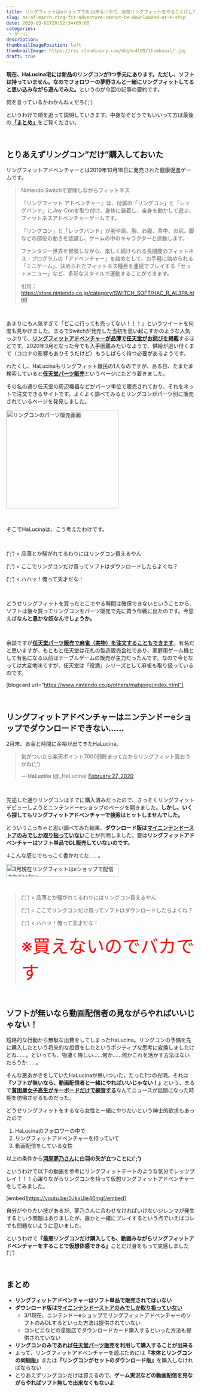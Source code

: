 ```yaml
---
title: リングフィットはeショップでDL出来ないので、仮想リングフィットをやることにした
slug: as-of-march-ring-fit-adventure-cannot-be-downloaded-at-e-shop
date: 2020-03-01T20:52:34+09:00
categories: 
 - ゲーム
description: 
thumbnailImagePosition: left
thumbnailImage: https://res.cloudinary.com/ddghc4l09/thumbnail/.jpg
draft: true
---
```


<!--more-->

<strong>現在、HaLucina宅には新品のリングコンが1つ手元にあります。ただし、ソフトは持っていません。なのでフォロワーの夢野さんと一緒にリングフィットしてると思い込みながら遊んでみた。</strong>というのが今回の記事の要約です。

何を言っているかわかんねぇだろ(';')

というわけで順を追って説明していきます。中身なぞどうでもいいって方は最後の<strong><a href="#matome">「まとめ」</a></strong>をご覧ください。

&nbsp;

<h2>とりあえずリングコン”だけ”購入しておいた</h2>

リングフィットアドベンチャーとは2019年10月18日に発売された健康促進ゲームです。

<blockquote>
  Nintendo Switchで冒険しながらフィットネス
  
  『リングフィット アドベンチャー』は、付属の「リングコン」と「レッグバンド」にJoy-Conを取り付け、身体に装着し、全身を動かして遊ぶ、フィットネスアドベンチャーゲームです。
  
  「リングコン」と「レッグバンド」が腕や肩、胸、お腹、背中、お尻、脚などの部位の動きを認識し、ゲームの中のキャラクターと連動します。
  
  ファンタジー世界を冒険しながら、楽しく続けられる長期間のフィットネス・プログラムの「アドベンチャー」を始めとして、お手軽に始められる「ミニゲーム」、決められたフィットネス種目を連続でプレイする「セットメニュー」など、多彩なスタイルで運動することができます。
  
  引用：<a href="https://store.nintendo.co.jp/category/SWITCH_SOFT/HAC_R_AL3PA.html">https://store.nintendo.co.jp/category/SWITCH_SOFT/HAC_R_AL3PA.html</a>
</blockquote>

&nbsp;

あまりにも人気すぎて「どこに行っても売ってない！！！」というツイートを何度も見かけました。まるでSwitchが発売した当初を思い起こすかのような人気っぷりで、<strong><a href="https://www.nintendo.co.jp/support/information/2019/1129.html">リングフィットアドベンチャーが品薄で任天堂がお詫びを掲載</a></strong>するほどです。2020年3月となった今でも入手困難みたいなようで、供給が追い付くまで（コロナの影響もありそうだけど）もうしばらく待つ必要があるようです。

わたくし、HaLucinaもリングフィット難民の1人なのですが、ある日、たまたま検索していると<strong><a href="https://onlineshop.nintendo.co.jp/">任天堂パーツ販売</a></strong>というページにたどり着きました。

その名の通り任天堂の周辺機器などがパーツ単位で販売されており、それをネットで注文できるサイトです。よくよく調べてみるとリングコンがパーツ別に販売されているページを発見しました。

<a href="https://hackheatharu.xyz/wp-content/uploads/39bd19176d11d6dfb5cd90a709a83014.png"><img src="https://hackheatharu.xyz/wp-content/uploads/39bd19176d11d6dfb5cd90a709a83014-300x262.png" alt="リングコンのパーツ販売画面" width="300" height="262" class="alignnone size-medium wp-image-4047" /></a>

&nbsp;

そこでHaLucinaは、こう考えたわけです。

&nbsp;

(';') &lt; 品薄とか騒がれてるわりにはリングコン買えるやん

(';') &lt; ここでリングコンだけ買ってソフトはダウンロードしたらよくね？

(';') &lt; ハハッ！俺って天才だな！

&nbsp;

どうせリングフィットを買ったとこでやる時間は確保できないということから、ソフトは後々買ってリングコンをパーツ販売で先に買う作戦に出たのです。今思えば<strong>なんと愚かな奴なんでしょうか。</strong>

&nbsp;

余談ですが<a href="https://onlineshop.nintendo.co.jp/shop/item_list?category_id=336782"><strong>任天堂パーツ販売で麻雀（実物）を注文することもできます</strong></a>。有名だと思いますが、もともと任天堂は花札の製造販売会社であり、家庭用ゲーム機として有名になる以前はテーブルゲームの販売が主力だったんです。なので今となっては大変地味ですが、任天堂は「役満」シリーズとして麻雀も取り扱っているのです。

[blogcard url="https://www.nintendo.co.jp/others/mahjong/index.html"]

&nbsp;

<h2>リングフィットアドベンチャーはニンテンドーeショップでダウンロードできない……</h2>

2月末、お金と時間に余裕が出てきたHaLucina。

<blockquote class="twitter-tweet"><p lang="ja" dir="ltr">気がついたら楽天ポイント7000弱貯まってたからリングフィット買おうかね(&#39;;&#39;)</p>&mdash; H̷a̷L̷u̷c̷i̷ñ̷a̷ (@_HaLucina) <a href="https://twitter.com/_HaLucina/status/1232932521370779648?ref_src=twsrc%5Etfw">February 27, 2020</a></blockquote>

<script async src="https://platform.twitter.com/widgets.js" charset="utf-8"></script>

&nbsp;

先述した通りリングコンはすでに購入済みだったので、さっそくリングフィットデビューしようとニンテンドーeショップのページを開きました。<strong>しかし、いくら探してもリングフィットアドベンチャーで検索はヒットしませんでした。</strong>

どういうこっちゃと思い調べてみた結果、<strong>ダウンロード版は<a href="https://store.nintendo.co.jp/item/HAC_Q_AL3PA.html">マイニンテンドーストアのみでしか取り扱っていない</a></strong>ことが判明しました。要は<strong>リングフィットアドベンチャーはソフト単品でDL販売していないのです。</strong>

↓こんな感じでちっこく書かれてた……。

<a href="https://hackheatharu.xyz/wp-content/uploads/075a7da05493d2d18515cc8765af5f20.png"><img src="https://hackheatharu.xyz/wp-content/uploads/075a7da05493d2d18515cc8765af5f20-300x33.png" alt="3月現在リングフィットはeショップで配信されていない" width="300" height="33" class="alignnone size-medium wp-image-4048" /></a>

&nbsp;

<blockquote>
  (';') &lt; 品薄とか騒がれてるわりにはリングコン買えるやん
   
  (';') &lt; ここでリングコンだけ買ってソフトはダウンロードしたらよくね？
  
  (';') &lt; ハハッ！俺って天才だな！
  
  <font size="12" color="red">※買えないのでバカです</font>
</blockquote>

&nbsp;

<h2>ソフトが無いなら動画配信者の見ながらやればいいじゃない！</h2>

短絡的な行動から無駄な出費をしてしまったHaLucina。リングコンの予備を先に購入したという将来的な投資をしたというポジティブな思考に変換しましたけどね……。といっても、物凄く悔しい……何か……何かこれを活かす方法はないだろうか……。

そんな悪あがきをしていたHaLucinaが思いついた、たった1つの光明。それは<strong>『ソフトが無いなら、動画配信者と一緒にやればいいじゃない！』</strong>という、まるで<a href="https://news.nicovideo.jp/watch/nw2349240"><strong>貧困層女子高生がキーボードだけで練習する</strong></a>なんてニュースが話題になった時期を彷彿させるものだった。

どうせリングフィットをするなら女性と一緒にやりたいという紳士的欲求もあったので

<ol>
<li>HaLucinaのフォロワーの中で</li>
<li>リングフィットアドベンチャーを持っていて</li>
<li>動画配信をしている女性</li>
</ol>

以上の条件から<strong><a href="https://twitter.com/kawaharayumeno">河原夢乃さん</a>に白羽の矢が立つことに(';')</strong>

というわけで以下の動画を参考にリングフィットデートのような気分でレッツプレイ！！！心躍りながらリングコンを持って仮想リングフィットアドベンチャーをしてみました。

[embed]https://youtu.be/0JkxUIe46mg[/embed]

自分がやりたい技があるが、夢乃さんに合わせなければいけないジレンマが発生するという問題はありましたが、誰かと一緒にプレイするという点でいえばコレでも問題ないように思いました。

というわけで<strong>『最悪リングコンだけ購入しても、動画みながらリングフィットアドベンチャーをすることで仮想体感できる』</strong>ことだけ身をもって実感しました(';')

&nbsp;

<h2>まとめ<a id="matome"></a></h2>

<ul>
<li><strong>リングフィットアドベンチャーはソフト単品で販売されてはいない</strong></li>
<li><strong>ダウンロード版は<a href="https://store.nintendo.co.jp/item/HAC_Q_AL3PA.html?utm_source=www.nintendo.co.jp&amp;utm_medium=referral">マイニンテンドーストアのみでしか取り扱っていない</a></strong>

<ul>
<li>3/1現在、ニンテンドーeショップでリングフィットアドベンチャーのソフトのみDLするといった方法は提供されていない</li>
<li>コンビニなどの量販店でダウンロードカード購入するといった方法も提供されていない</li>
</ul></li>
<li><strong>リングコンのみであれば<a href="https://onlineshop.nintendo.co.jp/">任天堂パーツ販売</a>を利用して購入することが出来る</strong></li>
<li>よって、リングフィットアドベンチャーを遊ぶためには<strong>『本体とリングコンの同梱版』</strong>または<strong>『リングコンがセットのダウンロード版』</strong>を購入しなければならない</li>
<li>とりあえずリングコンだけは買えるので、<strong>ゲーム実況などの動画配信を見ながらやればソフト無しで出来なくもないよ</strong></li>
</ul>
